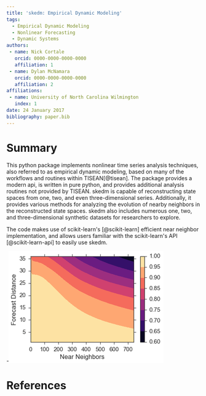 ```yaml
---
title: 'skedm: Empirical Dynamic Modeling'
tags:
  - Empirical Dynamic Modeling
  - Nonlinear Forecasting
  - Dynamic Systems
authors:
 - name: Nick Cortale
   orcid: 0000-0000-0000-0000
   affiliation: 1
 - name: Dylan McNamara
   orcid: 0000-0000-0000-0000
   affiliation: 2
affiliations:
 - name: University of North Carolina Wilmington
   index: 1
date: 24 January 2017
bibliography: paper.bib
---
```


# Summary

This python package implements nonlinear time series analysis techniques, also referred to as empirical dynamic modeling,
based on many of the
workflows and routines within TISEAN[@tisean]. The package provides
a modern api, is written in pure python, and provides additional analysis routines
not provided by TISEAN. skedm is capable of reconstructing state spaces from
one, two, and even three-dimensional series. Additionally, it provides various
methods for analyzing the evolution of nearby neighbors in the reconstructed
state spaces. skedm also includes numerous one, two, and three-dimensional synthetic datasets
for researchers to explore.

The code makes use of scikit-learn's [@scikit-learn] efficient near neighbor implementation,
and allows users familiar with the scikit-learn's API [@scikit-learn-api] to easily
use skedm.

-![Forecasting Example](forecasting_example.png)

# References
